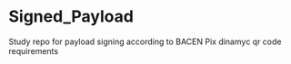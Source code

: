# Signed_Payload
Study repo for payload signing according to BACEN Pix dinamyc qr code requirements
